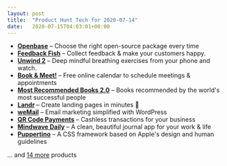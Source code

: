```yaml
---
layout: post
title:  "Product Hunt Tech for 2020-07-14"
date:   2020-07-15T04:03:01+00:00
---
```


* **[Openbase](https://www.producthunt.com/posts/openbase?utm_campaign=producthunt-api&utm_medium=api-v2&utm_source=Application%3A+Daily+Digest+RSS+v2+%28ID%3A+29748%29)** – Choose the right open-source package every time
* **[Feedback Fish](https://www.producthunt.com/posts/feedback-fish?utm_campaign=producthunt-api&utm_medium=api-v2&utm_source=Application%3A+Daily+Digest+RSS+v2+%28ID%3A+29748%29)** – Collect feedback & make your customers happy.
* **[Unwind 2](https://www.producthunt.com/posts/unwind-2-2?utm_campaign=producthunt-api&utm_medium=api-v2&utm_source=Application%3A+Daily+Digest+RSS+v2+%28ID%3A+29748%29)** – Deep mindful breathing exercises from your phone and watch.
* **[Book & Meet!](https://www.producthunt.com/posts/book-meet?utm_campaign=producthunt-api&utm_medium=api-v2&utm_source=Application%3A+Daily+Digest+RSS+v2+%28ID%3A+29748%29)** – Free online calendar to schedule meetings & appointments
* **[Most Recommended Books 2.0](https://www.producthunt.com/posts/most-recommended-books-2-0?utm_campaign=producthunt-api&utm_medium=api-v2&utm_source=Application%3A+Daily+Digest+RSS+v2+%28ID%3A+29748%29)** – Books recommended by the world's most successful people
* **[Landr](https://www.producthunt.com/posts/landr-3?utm_campaign=producthunt-api&utm_medium=api-v2&utm_source=Application%3A+Daily+Digest+RSS+v2+%28ID%3A+29748%29)** – Create landing pages in minutes 🚀
* **[weMail](https://www.producthunt.com/posts/wemail-2?utm_campaign=producthunt-api&utm_medium=api-v2&utm_source=Application%3A+Daily+Digest+RSS+v2+%28ID%3A+29748%29)** – Email marketing simplified with WordPress
* **[QR Code Payments](https://www.producthunt.com/posts/qr-code-payments?utm_campaign=producthunt-api&utm_medium=api-v2&utm_source=Application%3A+Daily+Digest+RSS+v2+%28ID%3A+29748%29)** – Cashless transactions for your business
* **[Mindwave Daily](https://www.producthunt.com/posts/mindwave-daily?utm_campaign=producthunt-api&utm_medium=api-v2&utm_source=Application%3A+Daily+Digest+RSS+v2+%28ID%3A+29748%29)** – A clean, beautiful journal app for your work & life
* **[Puppertino](https://www.producthunt.com/posts/puppertino?utm_campaign=producthunt-api&utm_medium=api-v2&utm_source=Application%3A+Daily+Digest+RSS+v2+%28ID%3A+29748%29)** – A CSS framework based on Apple's design and human guidelines

… and [14 more](https://www.producthunt.com/tech) products